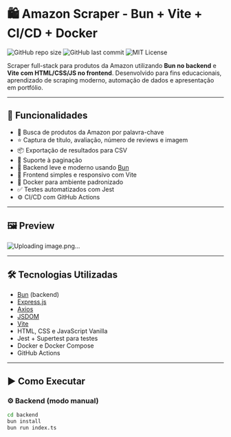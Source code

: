 # 🛍️ Amazon Scraper - Bun + Vite + CI/CD + Docker

![GitHub repo size](https://img.shields.io/github/repo-size/AleCarraDev/amazon-scraper-bun-vite)
![GitHub last commit](https://img.shields.io/github/last-commit/AleCarraDev/amazon-scraper-bun-vite)
![MIT License](https://img.shields.io/badge/license-MIT-green)

Scraper full-stack para produtos da Amazon utilizando **Bun no backend** e **Vite com HTML/CSS/JS no frontend**. Desenvolvido para fins educacionais, aprendizado de scraping moderno, automação de dados e apresentação em portfólio.

---

## 🚀 Funcionalidades

- 🔎 Busca de produtos da Amazon por palavra-chave
- ⭐ Captura de título, avaliação, número de reviews e imagem
- 📦 Exportação de resultados para CSV
- 📄 Suporte à paginação
- 🧠 Backend leve e moderno usando [Bun](https://bun.sh/)
- 🎨 Frontend simples e responsivo com Vite
- 🐳 Docker para ambiente padronizado
- ✅ Testes automatizados com Jest
- ⚙️ CI/CD com GitHub Actions

---

## 🖼️ Preview

![Uploading image.png…]()


---

## 🛠️ Tecnologias Utilizadas

- [Bun](https://bun.sh/) (backend)
- [Express.js](https://expressjs.com/)
- [Axios](https://axios-http.com/)
- [JSDOM](https://github.com/jsdom/jsdom)
- [Vite](https://vitejs.dev/)
- HTML, CSS e JavaScript Vanilla
- Jest + Supertest para testes
- Docker e Docker Compose
- GitHub Actions

---

## ▶️ Como Executar

### ⚙️ Backend (modo manual)

```bash
cd backend
bun install
bun run index.ts
```
